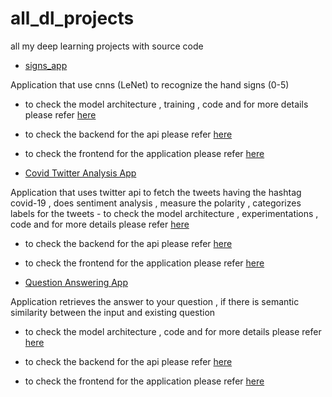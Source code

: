 # all_dl_projects
all my deep learning projects with source code

- [signs_app](sign_dataset)

Application that use cnns (LeNet) to recognize the hand signs (0-5)

- to check the model architecture , training , code and for more details  please refer [here](sign_dataset/model)

- to check the backend for the api please refer [here](sign_dataset/backend)

- to check the frontend for the application please refer [here](sign_dataset/frontend)


- [Covid Twitter Analysis App](covid_twitter_app)

Application that uses twitter api to fetch the tweets having the hashtag covid-19 , does sentiment analysis , measure the polarity , categorizes labels for the tweets
    - to check the model architecture , experimentations , code and for more details  please refer [here](covid_twitter_app/model)

- to check the backend for the api please refer [here](covid_twitter_app/backend)

- to check the frontend for the application please refer [here](covid_twitter_app/frontend)


- [Question Answering App](q_and_a)

Application retrieves the answer to your question , if there is semantic similarity between the input and existing question

- to check the model architecture , code and for more details  please refer [here](q_and_a)

- to check the backend for the api please refer [here](q_and_a)

- to check the frontend for the application please refer [here](q_and_a/faqapp)
